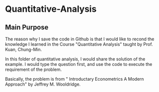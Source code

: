 # Quantitative-Analysis

## Main Purpose

The reason why I save the code in Github is that I would like to recond the knowledge I learned in the Course "Quantitative Analysis" taught by Prof. Kuan, Chung-Min.

In this folder of quantitative analysis, I would share the solution of the example.
I would type the question first, and use the code to execute the requirement of the problem.

Basically, the problem is from " Introductary Econometrics A Modern Approach" by Jeffrey M. Wooldridge.
